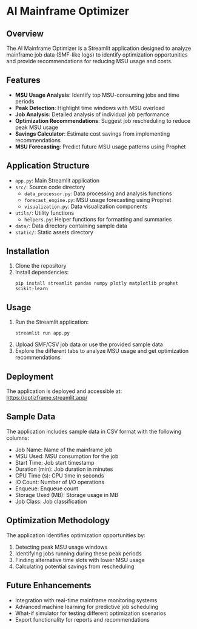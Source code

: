 # AI Mainframe Optimizer

## Overview
The AI Mainframe Optimizer is a Streamlit application designed to analyze mainframe job data (SMF-like logs) to identify optimization opportunities and provide recommendations for reducing MSU usage and costs.

## Features
- **MSU Usage Analysis**: Identify top MSU-consuming jobs and time periods
- **Peak Detection**: Highlight time windows with MSU overload
- **Job Analysis**: Detailed analysis of individual job performance
- **Optimization Recommendations**: Suggest job rescheduling to reduce peak MSU usage
- **Savings Calculator**: Estimate cost savings from implementing recommendations
- **MSU Forecasting**: Predict future MSU usage patterns using Prophet

## Application Structure
- `app.py`: Main Streamlit application
- `src/`: Source code directory
  - `data_processor.py`: Data processing and analysis functions
  - `forecast_engine.py`: MSU usage forecasting using Prophet
  - `visualization.py`: Data visualization components
- `utils/`: Utility functions
  - `helpers.py`: Helper functions for formatting and summaries
- `data/`: Data directory containing sample data
- `static/`: Static assets directory

## Installation
1. Clone the repository
2. Install dependencies:
   ```
   pip install streamlit pandas numpy plotly matplotlib prophet scikit-learn
   ```

## Usage
1. Run the Streamlit application:
   ```
   streamlit run app.py
   ```
2. Upload SMF/CSV job data or use the provided sample data
3. Explore the different tabs to analyze MSU usage and get optimization recommendations

## Deployment
The application is deployed and accessible at:
https://optizframe.streamlit.app/

## Sample Data
The application includes sample data in CSV format with the following columns:
- Job Name: Name of the mainframe job
- MSU Used: MSU consumption for the job
- Start Time: Job start timestamp
- Duration (min): Job duration in minutes
- CPU Time (s): CPU time in seconds
- IO Count: Number of I/O operations
- Enqueue: Enqueue count
- Storage Used (MB): Storage usage in MB
- Job Class: Job classification

## Optimization Methodology
The application identifies optimization opportunities by:
1. Detecting peak MSU usage windows
2. Identifying jobs running during these peak periods
3. Finding alternative time slots with lower MSU usage
4. Calculating potential savings from rescheduling

## Future Enhancements
- Integration with real-time mainframe monitoring systems
- Advanced machine learning for predictive job scheduling
- What-if simulator for testing different optimization scenarios
- Export functionality for reports and recommendations
